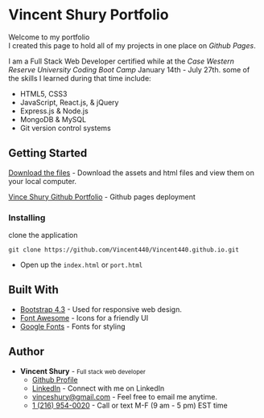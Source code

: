 # Vincent Shury Portfolio

Welcome to my portfolio<br>
I created this page to hold all of my projects in one place on *Github Pages*.

I am a Full Stack Web Developer certified while at the _Case Western Reserve University Coding Boot Camp_ January 14th - July 27th.
some of the skills I learned during that time include: 
* HTML5, CSS3
* JavaScript, React.js, & jQuery
* Express.js & Node.js
* MongoDB & MySQL
* Git version control systems


## Getting Started
[Download the files](https://github.com/Vincent440/Vincent440.github.io) - Download the assets and html files and view them on your local computer.

[Vince Shury Github Portfolio](https://vincent440.github.io) - Github pages deployment

### Installing

clone the application 
```
git clone https://github.com/Vincent440/Vincent440.github.io.git
```
* Open up the `index.html` or `port.html`

## Built With

* [Bootstrap 4.3](https://getbootstrap.com/) - Used for responsive web design.
* [Font Awesome](https://fontawesome.com/) - Icons for a friendly UI
* [Google Fonts](https://fonts.google.com/) - Fonts for styling


## Author

* **Vincent Shury** - <small>Full stack web developer</small>
    * [Github Profile](https://github.com/Vincent440)
    * [LinkedIn](https://www.linkedin.com/in/vincent-shury/) - Connect with me on LinkedIn
    * [vinceshury@gmail.com](mailto:vinceshury@gmail.com) - Feel free to email me anytime.
    * [1 (216) 954-0020](tel:+1-216-954-0020) - Call or text M-F (9 am - 5 pm) EST time
